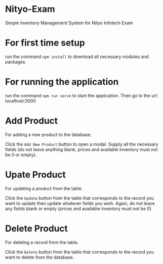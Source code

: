# Nityo-Exam
Simple Inventory Management System for Nityo Infotech Exam

# For first time setup
run the command `npm install` to download all necessary modules and packages.

# For running the application
run the command `npm run serve` to start the application. Then go to the url: localhost:3000

# Add Product
For adding a new product to the database.

Click the `Add New Product` button to open a modal. Supply all the necessary fields (do not leave anything blank, prices and available inventory must not be 0 or empty).

# Upate Product
For updating a product from the table.

Click the `Update` button from the table that corresponds to the record you want to update then update whatever fields you wish. Again, do not leave any fields blank or empty (prices and available inventory must not be 0).

# Delete Product
For deleting a record from the table.

Click the `Delete` button from the table that corresponds to the record you want to delete from the database.
